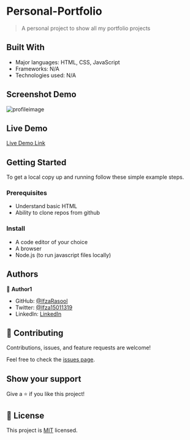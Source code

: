 # Personal-Portfolio

> A personal project to show all my portfolio projects


## Built With

- Major languages: HTML, CSS, JavaScript
- Frameworks: N/A
- Technologies used: N/A

## Screenshot Demo

![profileimage](./assets/images/profile-image.png)

## Live Demo

[Live Demo Link](https://ifzarasool.github.io/Personal-Portfolio/)


## Getting Started

To get a local copy up and running follow these simple example steps.

### Prerequisites
- Understand basic HTML
- Ability to clone repos from github

### Install

- A code editor of your choice
- A browser
- Node.js (to run javascript files locally)


## Authors

👤 **Author1**

- GitHub: [@IfzaRasool](https://github.com/IfzaRasool)
- Twitter: [@Ifza15011319](https://twitter.com/Ifza15011319)
- LinkedIn: [LinkedIn](https://www.linkedin.com/in/ifza-arain-0b922b102/)


## 🤝 Contributing

Contributions, issues, and feature requests are welcome!

Feel free to check the [issues page](https://github.com/IfzaRasool/Personal-Portfolio/issues).

## Show your support

Give a ⭐️ if you like this project!

## 📝 License

This project is [MIT](https://github.com/IfzaRasool/Personal-Portfolio/blob/main/LICENSE) licensed.
